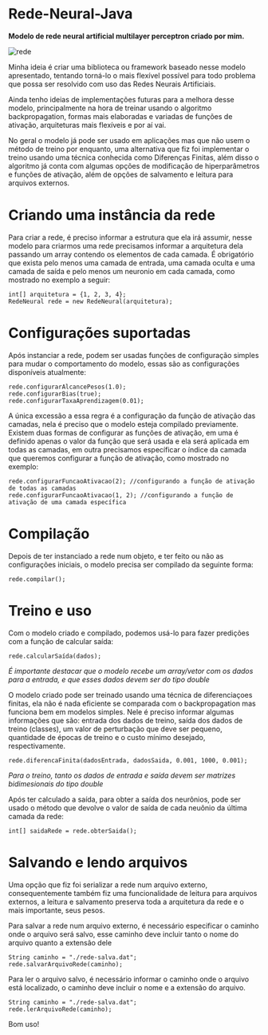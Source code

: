 # Rede-Neural-Java

<p><strong>Modelo de rede neural artificial multilayer perceptron criado por mim.</strong></p>

![rede](https://github.com/thag0/Rede-Neural-Java/assets/91092364/f5338b8b-c708-45b5-b4fc-68cf499a7d97)

<p>
  Minha ideia é criar uma biblioteca ou framework baseado nesse modelo apresentado, tentando torná-lo o mais flexível 
  possível para todo problema que possa ser resolvido com uso das Redes Neurais Artificiais.
</p>

<p>
  Ainda tenho ideias de implementações futuras para a melhora desse modelo, principalmente na hora de treinar usando 
  o algoritmo backpropagation, formas mais elaboradas e variadas de funções de ativação, arquiteturas mais flexíveis e por aí vai.
</p>

<p>
  No geral o modelo já pode ser usado em aplicações mas que não usem o método de treino por enquanto, uma alternativa que fiz foi implementar o treino usando uma técnica 
  conhecida como Diferenças Finitas, além disso o algoritmo já conta com algumas opções de modificação de hiperparâmetros e funções de ativação, além de opções de 
  salvamento e leitura para arquivos externos.
</p>

# Criando uma instância da rede
Para criar a rede, é preciso informar a estrutura que ela irá assumir, nesse modelo para criarmos uma rede precisamos informar a arquitetura dela passando um array contendo os elementos de cada camada. É obrigatório que exista pelo menos uma camada de entrada, uma camada oculta e uma camada de saída e pelo menos um neuronio em cada camada, como mostrado no exemplo a seguir:
```
int[] arquitetura = {1, 2, 3, 4};
RedeNeural rede = new RedeNeural(arquitetura);
```

# Configurações suportadas
Após instanciar a rede, podem ser usadas funções de configuração simples para mudar o comportamento do modelo, essas são as configurações disponíveis atualmente:
``` 
rede.configurarAlcancePesos(1.0);
rede.configurarBias(true);
rede.configurarTaxaAprendizagem(0.01);
```
<p>
  A única excessão a essa regra é a configuração da função de ativação das camadas, nela é preciso que o modelo esteja compilado previamente. Existem duas formas de configurar   as funções de ativação, em uma é definido apenas o valor da função que será usada e ela será aplicada em todas as camadas, em outra precisamos específicar o índice da camada   que queremos configurar a função de ativação, como mostrado no exemplo:  
</p>

```
rede.configurarFuncaoAtivacao(2); //configurando a função de ativação de todas as camadas
rede.configurarFuncaoAtivacao(1, 2); //configurando a função de ativação de uma camada específica
```

# Compilação

Depois de ter instanciado a rede num objeto, e ter feito ou não as configurações iniciais, o modelo precisa ser compilado da seguinte forma:
``` 
rede.compilar();
 ```

# Treino e uso
Com o modelo criado e compilado, podemos usá-lo para fazer predições com a função de calcular saída:
``` 
rede.calcularSaída(dados);
```
*É importante destacar que o modelo recebe um array/vetor com os dados para a entrada, e que esses dados devem ser do tipo double*

<p>
  O modelo criado pode ser treinado usando uma técnica de diferenciaçoes finitas, ela não é nada eficiente se comparada com o backpropagation mas funciona bem em modelos         simples. Nele é preciso informar algumas informações que são: entrada dos dados de treino, saída dos dados de treino (classes), um valor de perturbação que deve ser pequeno,   quantidade de épocas de treino e o custo mínimo desejado, respectivamente.   
</p>

``` 
rede.diferencaFinita(dadosEntrada, dadosSaida, 0.001, 1000, 0.001);
```
*Para o treino, tanto os dados de entrada e saída devem ser matrizes bidimesionais do tipo double*

Após ter calculado a saída, para obter a saída dos neurônios, pode ser usado o método que devolve o valor de saída de cada neuônio da última camada da rede:
```
int[] saidaRede = rede.obterSaida();
```

# Salvando e lendo arquivos
Uma opção que fiz foi serializar a rede num arquivo externo, consequentemente também fiz uma funcionalidade de leitura para arquivos externos, a leitura e salvamento preserva toda a arquitetura da rede e o mais importante, seus pesos.

Para salvar a rede num arquivo externo, é necessário especificar o caminho onde o arquivo será salvo, esse caminho deve incluir tanto o nome do arquivo quanto a extensão dele
```
String caminho = "./rede-salva.dat";
rede.salvarArquivoRede(caminho);
```

Para ler o arquivo salvo, é necessário informar o caminho onde o arquivo está localizado, o caminho deve incluir o nome e a extensão do arquivo.
```
String caminho = "./rede-salva.dat";
rede.lerArquivoRede(caminho);
```

Bom uso!
